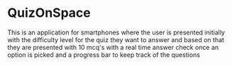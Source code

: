# QuizOnSpace
This is an application for smartphones where the user is presented initially with the difficulty level for the quiz they want to answer and based on that they are presented with 10 mcq's with a real time answer check once an option is picked and a progress bar to keep track of the questions
